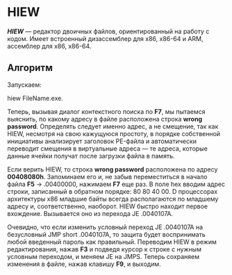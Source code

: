 # **HIEW**
***HIEW*** — редактор двоичных файлов, ориентированный на работу с кодом. Имеет встроенный дизассемблер для x86, x86-64 и ARM, ассемблер для x86, x86-64.

## **Алгоритм**
Запускаем: 

hiew FileName.exe. 

Теперь, вызывая диалог контекстного поиска по **F7**, мы пытаемся выяснить, по какому адресу в файле расположена строка **wrong password**. Определять следует именно адрес, а не смещение, так как HIEW, несмотря на свою кажущуюся простоту, в порядке собственной инициативы анализирует заголовок PE-файла и  автоматически переводит смещения в виртуальные адреса — те адреса, которые данные ячейки получат после загрузки файла в память. 

Если верить HIEW, то строка **wrong password** расположена по адресу **00408080h**. Запоминаем его и, не забыв переместиться в начало файла **F5** -> .00400000, нажимаем **F7** еще раз. В поле hex вводим адрес строки, записанный в обратном порядке: 80 80 40 00. D процессорах архитектуры x86 младшие байты всегда располагаются по младшему адресу и, соответственно, наоборот. HIEW быстро находит первое вхождение. Вызывается оно из перехода JE .0040107A. 

Очевидно, что если изменить условный переход JE .0040107A на безусловный JMP short .0040107A, то защита будет воспринимать любой введенный пароль как правильный. Переводим HIEW в режим редактирования, нажав **F3** и подведя курсор к строке с нужным 
условным переходом, и меняем JE на JMPS. Теперь сохраняем изменения в файле, нажав клавишу **F9**, и выходим.
